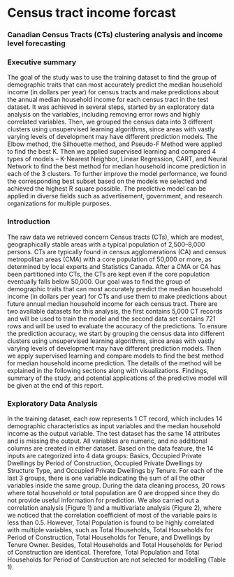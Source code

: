 # Census tract income forcast
### Canadian Census Tracts (CTs) clustering analysis and income level forecasting
### Executive summary
The goal of the study was to use the training dataset to find the group of demographic traits that can most accurately predict the median household income (in dollars per year) for census tracts and make predictions about the annual median household income for each census tract in the test dataset. It was achieved in several steps, started by an exploratory data analysis on the variables, including removing error rows and highly correlated variables. Then, we grouped the census data into 3 different clusters using unsupervised learning algorithms, since areas with vastly varying levels of development may have different prediction models. The Elbow method, the Silhouette method, and Pseudo-F Method were applied to find the best K. Then we applied supervised learning and compared 4 types of models – K-Nearest Neighbor, Linear Regression, CART, and Neural Network to find the best method for median household income prediction in each of the 3 clusters. To further improve the model performance, we found the corresponding best subset based on the models we selected and achieved the highest R square possible. The predictive model can be applied in diverse fields such as advertisement, government, and research organizations for multiple purposes.
### Introduction
The raw data we retrieved concern Census tracts (CTs), which are modest, geographically stable areas with a typical population of 2,500–8,000 persons. CTs are typically found in census agglomerations (CA) and census metropolitan areas (CMA) with a core population of 50,000 or more, as determined by local experts and Statistics Canada. After a CMA or CA has been partitioned into CTs, the CTs are kept even if the core population eventually falls below 50,000. Our goal was to find the group of demographic traits that can most accurately predict the median household income (in dollars per year) for CTs and use them to make predictions about future annual median household income for each census tract.
There are two available datasets for this analysis, the first contains 5,000 CT records and will be used to train the model and the second data set contains 721 rows and will be used to evaluate the accuracy of the predictions. To ensure the prediction accuracy, we start by grouping the census data into different clusters using unsupervised learning algorithms, since areas with vastly varying levels of development may have different prediction models. Then we apply supervised learning and compare models to find the best method for median household income prediction. The details of the method will be explained in the following sections along with visualizations. Findings, summary of the study, and potential applications of the predictive model will be given at the end of this report.
### Exploratory Data Analysis
In the training dataset, each row represents 1 CT record, which includes 14 demographic characteristics as input variables and the median household income as the output variable. The test dataset has the same 14 attributes and is missing the output. All variables are numeric, and no additional columns are created in either dataset. Based on the data feature, the 14 inputs are categorized into 4 data groups: Basics, Occupied Private Dwellings by Period of Construction, Occupied Private Dwellings by Structure Type, and Occupied Private Dwellings by Tenure. For each of the last 3 groups, there is one variable indicating the sum of all the other variables inside the same group.
During the data cleaning process, 20 rows where total household or total population are 0 are dropped since they do not provide useful information for prediction. We also carried out a correlation analysis (Figure 1) and a multivariate analysis (Figure 2), where we noticed that the correlation coefficient of most of the variable pairs is less than 0.5. However, Total Population is found to be highly correlated with multiple variables, such as Total Households, Total Households for Period of Construction, Total Households for Tenure, and Dwellings by Tenure Owner. Besides, Total Households and Total Households for Period of Construction are identical. Therefore, Total Population and Total Households for Period of Construction are not selected for modelling (Table 1). 
